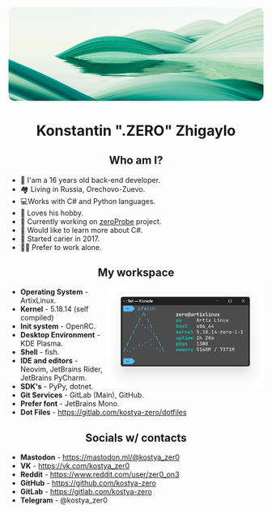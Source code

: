 ![header](poster.png)
<div align="center">
    <h1>Konstantin ".ZERO" Zhigaylo</h1>    
</div>

<div align="center">
    <h2>Who am I?</h2>
</div>

- :wave: I'am a 16 years old back-end developer.
- :houses: Living in Russia, Orechovo-Zuevo.
- :computer:Works with C# and Python languages.
- :revolving_hearts: Loves his hobby.
- :briefcase: Currently working on [zeroProbe](https://gitlab.com/kostya-zero/zeroprobe) project.
- :open_file_folder: Would like to learn more about C#.
- :date: Started carier in 2017.
- :technologist: Prefer to work alone.

<div align="center">
    <h2>My workspace</h2>
</div>

<img align="right" height="200px"  src="img1.png" />

- **Operating System** - ArtixLinux.
- **Kernel** - 5.18.14 (self compiled)
- **Init system** - OpenRC.
- **Desktop Environment** - KDE Plasma.
- **Shell** - fish.
- **IDE and editors** - Neovim, JetBrains Rider, JetBrains PyCharm.
- **SDK's** - PyPy, dotnet.
- **Git Services** - GitLab (Main), GitHub.
- **Prefer font** - JetBrains Mono.
- **Dot Files** - https://gitlab.com/kostya-zero/dotfiles

<div align="center">
    <h2>Socials w/ contacts</h2>
</div>

- **Mastodon** - https://mastodon.ml/@kostya_zer0
- **VK** - https://vk.com/kostya_zer0
- **Reddit** - https://www.reddit.com/user/zer0_on3
- **GitHub** - https://github.com/kostya-zero
- **GitLab** - https://gitlab.com/kostya-zero
- **Telegram** - @kostya_zer0